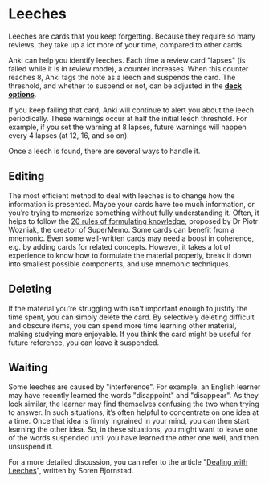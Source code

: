 # Leeches

<!-- toc -->

Leeches are cards that you keep forgetting. Because they require so
many reviews, they take up a lot more of your time, compared to other cards.

Anki can help you identify leeches. Each time a review card "lapses" (is 
failed while it is in review mode), a counter increases. When this counter
reaches 8, Anki tags the note as a leech and suspends the card. The 
threshold, and whether to suspend or not, can be adjusted in the
**[deck options](deck-options.md)**.

If you keep failing that card, Anki will continue to alert you about the 
leech periodically. These warnings occur at half the initial leech 
threshold. For example, if you set the warning at 8 lapses, future 
warnings will happen every 4 lapses (at 12, 16, and so on).

Once a leech is found, there are several ways to handle it.

## Editing

The most efficient method to deal with leeches is to change how the
information is presented. Maybe your cards have too much information, or 
you’re trying to memorize something without fully understanding it. Often, 
it helps to follow the [20 rules of formulating 
knowledge](https://supermemo.guru/wiki/20_rules_of_knowledge_formulation),
proposed by Dr Piotr Wozniak, the creator of SuperMemo. Some cards can 
benefit from a mnemonic. Even some well-written cards may need a boost in 
coherence, e.g. by adding cards for related concepts. However, it takes a 
lot of experience to know how to formulate the material properly, break it 
down into smallest possible components, and use mnemonic techniques.

## Deleting

If the material you’re struggling with isn't important enough to justify 
the time spent, you can simply delete the card. By selectively deleting
difficult and obscure items, you can spend more time learning other 
material, making studying more enjoyable. If you think the card might be 
useful for future reference, you can leave it suspended.

## Waiting

Some leeches are caused by "interference". For example, an English
learner may have recently learned the words "disappoint" and "disappear".
As they look similar, the learner may find themselves confusing the two
when trying to answer. In such situations, it’s often helpful to
concentrate on one idea at a time. Once that idea is firmly ingrained in 
your mind, you can then start learning the other idea. So, in these
situations, you might want to leave one of the words suspended until you
have learned the other one well, and then unsuspend it.

For a more detailed discussion, you can refer to the article "[Dealing 
with Leeches](https://controlaltbackspace.org/leech/)", written by Soren 
Bjornstad.
